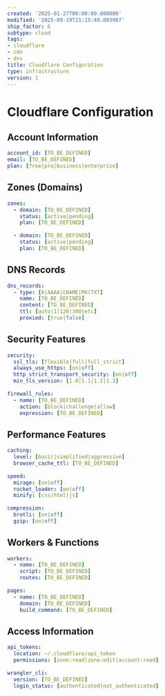 ```yaml
---
created: '2025-01-27T00:00:00.000000'
modified: '2025-09-19T21:15:49.093987'
ship_factor: 6
subtype: cloud
tags:
- cloudflare
- cdn
- dns
title: Cloudflare Configuration
type: infrastructure
version: 1
---
```


# Cloudflare Configuration

## Account Information
```yaml
account_id: [TO_BE_DEFINED]
email: [TO_BE_DEFINED]
plan: [free|pro|business|enterprise]
```

## Zones (Domains)
```yaml
zones:
  - domain: [TO_BE_DEFINED]
    status: [active|pending]
    plan: [TO_BE_DEFINED]
    
  - domain: [TO_BE_DEFINED]
    status: [active|pending]
    plan: [TO_BE_DEFINED]
```

## DNS Records
```yaml
dns_records:
  - type: [A|AAAA|CNAME|MX|TXT]
    name: [TO_BE_DEFINED]
    content: [TO_BE_DEFINED]
    ttl: [auto|1|120|300|etc]
    proxied: [true|false]
```

## Security Features
```yaml
security:
  ssl_tls: [flexible|full|full_strict]
  always_use_https: [on|off]
  http_strict_transport_security: [on|off]
  min_tls_version: [1.0|1.1|1.2|1.3]
  
firewall_rules:
  - name: [TO_BE_DEFINED]
    action: [block|challenge|allow]
    expression: [TO_BE_DEFINED]
```

## Performance Features
```yaml
caching:
  level: [basic|simplified|aggressive]
  browser_cache_ttl: [TO_BE_DEFINED]
  
speed:
  mirage: [on|off]
  rocket_loader: [on|off]
  minify: [css|html|js]
  
compression:
  brotli: [on|off]
  gzip: [on|off]
```

## Workers & Functions
```yaml
workers:
  - name: [TO_BE_DEFINED]
    script: [TO_BE_DEFINED]
    routes: [TO_BE_DEFINED]
    
pages:
  - name: [TO_BE_DEFINED]
    domain: [TO_BE_DEFINED]
    build_command: [TO_BE_DEFINED]
```

## Access Information
```yaml
api_tokens:
  location: ~/.cloudflare/api_token
  permissions: [zone:read|zone:edit|account:read]
  
wrangler_cli:
  version: [TO_BE_DEFINED]
  login_status: [authenticated|not_authenticated]
```